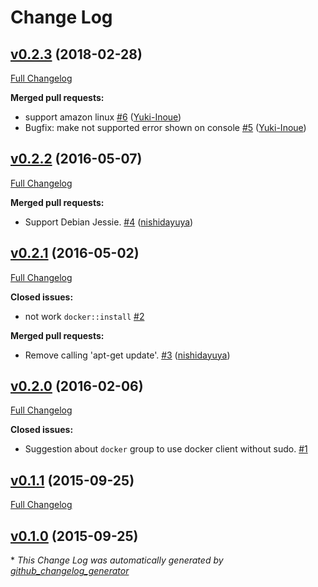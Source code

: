 # Change Log

## [v0.2.3](https://github.com/k0kubun/itamae-plugin-recipe-docker/tree/v0.2.3) (2018-02-28)
[Full Changelog](https://github.com/k0kubun/itamae-plugin-recipe-docker/compare/v0.2.2...v0.2.3)

**Merged pull requests:**

- support amazon linux [\#6](https://github.com/k0kubun/itamae-plugin-recipe-docker/pull/6) ([Yuki-Inoue](https://github.com/Yuki-Inoue))
- Bugfix: make not supported error shown on console [\#5](https://github.com/k0kubun/itamae-plugin-recipe-docker/pull/5) ([Yuki-Inoue](https://github.com/Yuki-Inoue))

## [v0.2.2](https://github.com/k0kubun/itamae-plugin-recipe-docker/tree/v0.2.2) (2016-05-07)
[Full Changelog](https://github.com/k0kubun/itamae-plugin-recipe-docker/compare/v0.2.1...v0.2.2)

**Merged pull requests:**

- Support Debian Jessie. [\#4](https://github.com/k0kubun/itamae-plugin-recipe-docker/pull/4) ([nishidayuya](https://github.com/nishidayuya))

## [v0.2.1](https://github.com/k0kubun/itamae-plugin-recipe-docker/tree/v0.2.1) (2016-05-02)
[Full Changelog](https://github.com/k0kubun/itamae-plugin-recipe-docker/compare/v0.2.0...v0.2.1)

**Closed issues:**

- not work `docker::install` [\#2](https://github.com/k0kubun/itamae-plugin-recipe-docker/issues/2)

**Merged pull requests:**

- Remove calling 'apt-get update'. [\#3](https://github.com/k0kubun/itamae-plugin-recipe-docker/pull/3) ([nishidayuya](https://github.com/nishidayuya))

## [v0.2.0](https://github.com/k0kubun/itamae-plugin-recipe-docker/tree/v0.2.0) (2016-02-06)
[Full Changelog](https://github.com/k0kubun/itamae-plugin-recipe-docker/compare/v0.1.1...v0.2.0)

**Closed issues:**

- Suggestion about `docker` group to use docker client without sudo. [\#1](https://github.com/k0kubun/itamae-plugin-recipe-docker/issues/1)

## [v0.1.1](https://github.com/k0kubun/itamae-plugin-recipe-docker/tree/v0.1.1) (2015-09-25)
[Full Changelog](https://github.com/k0kubun/itamae-plugin-recipe-docker/compare/v0.1.0...v0.1.1)

## [v0.1.0](https://github.com/k0kubun/itamae-plugin-recipe-docker/tree/v0.1.0) (2015-09-25)


\* *This Change Log was automatically generated by [github_changelog_generator](https://github.com/skywinder/Github-Changelog-Generator)*